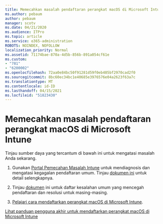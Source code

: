 ```yaml
---
title: Memecahkan masalah pendaftaran perangkat macOS di Microsoft Intune
ms.author: pebaum
author: pebaum
manager: scotv
ms.date: 04/21/2020
ms.audience: ITPro
ms.topic: article
ms.service: o365-administration
ROBOTS: NOINDEX, NOFOLLOW
localization_priority: Normal
ms.assetid: 71174bae-870a-4d5b-856b-891a054cf61e
ms.custom:
- "781"
- "6200002"
ms.openlocfilehash: 72aa0e84bc50f91281d59f0eb405bf2970cad2f0
ms.sourcegitcommit: 8bc60ec34bc1e40685e3976576e04a2623f63a7c
ms.translationtype: MT
ms.contentlocale: id-ID
ms.lasthandoff: 04/15/2021
ms.locfileid: "51823430"
---
```

# <a name="troubleshoot-issues-with-enrolling-macos-devices-in-microsoft-intune"></a>Memecahkan masalah pendaftaran perangkat macOS di Microsoft Intune

Tinjau sumber daya yang tercantum di bawah ini untuk mengatasi masalah Anda sekarang.
  
1. Gunakan [Portal Pemecahan Masalah Intune](https://devicemanagement.microsoft.com/#blade/Microsoft_Intune_DeviceSettings/TroubleshootBlade) untuk mendiagnosis dan mengatasi kegagalan pendaftaran umum. Tinjau [dokumen ini](https://docs.microsoft.com/intune/help-desk-operators) untuk detail selengkapnya.

2. Tinjau [dokumen](https://docs.microsoft.com/troubleshoot/mem/intune/troubleshoot-device-enrollment-in-intune) ini untuk daftar kesalahan umum yang mencegah pendaftaran dan resolusi untuk masing-masing.

3. [Pelajari cara mendaftarkan perangkat macOS di Microsoft Intune](https://docs.microsoft.com/intune/macos-enroll).

[Lihat panduan pengguna akhir untuk mendaftarkan perangkat macOS di Microsoft Intune](https://docs.microsoft.com/intune-user-help/enroll-your-device-in-intune-macos-cp)
  